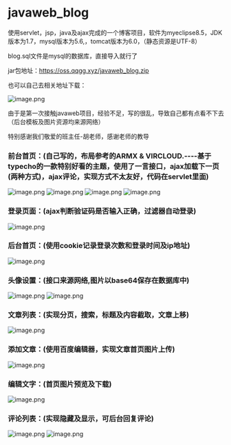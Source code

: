 # javaweb_blog 
使用servlet，jsp，java及ajax完成的一个博客项目，软件为myeclipse8.5，JDK版本为1.7，mysql版本为5.6,，tomcat版本为6.0，（静态资源是UTF-8）

blog.sql文件是mysql的数据库，直接导入就行了

jar包地址：https://oss.qqgg.xyz/javaweb_blog.zip

也可以自己去相关地址下载：

![image.png](http://ww1.sinaimg.cn/large/005KupFKgy1gcml5xlcwyj309g08umxc.jpg)


由于是第一次接触javaweb项目，经验不足，写的很乱，导致自己都有点看不下去（后台模板及图片资源均来源网络）

特别感谢我们敬爱的班主任-胡老师，感谢老师的教导

### 前台首页：(自己写的，布局参考的ARMX & VIRCLOUD.----基于typecho的一款特别好看的主题，使用了一言接口，ajax加载下一页(两种方式)，ajax评论，实现方式不太友好，代码在servlet里面)
![image.png](http://ww1.sinaimg.cn/large/005KupFKgy1gckqld7zhkj31hc0q7nla.jpg)
![image.png](http://ww1.sinaimg.cn/large/005KupFKgy1gckqlnv2pzj31hc0q7dkl.jpg)
![image.png](http://ww1.sinaimg.cn/large/005KupFKgy1gckqm9dse3j31hc0q5aij.jpg)
![image.png](http://ww1.sinaimg.cn/large/005KupFKgy1gckqnt9vkwj31hc0q6q6w.jpg)


### 登录页面：(ajax判断验证码是否输入正确，过滤器自动登录)
![image.png](http://ww1.sinaimg.cn/large/005KupFKgy1gckpyfy2qkj31hc0q6wk3.jpg)

### 后台首页：(使用cookie记录登录次数和登录时间及ip地址)
![image.png](http://ww1.sinaimg.cn/large/005KupFKgy1gckq1fknatj31hc0q6td2.jpg)

### 头像设置：(接口来源网络,图片以base64保存在数据库中)
![image.png](http://ww1.sinaimg.cn/large/005KupFKgy1gckq5z4s8vj31hc0q7437.jpg)
![image.png](http://ww1.sinaimg.cn/large/005KupFKgy1gckq7clwexj31hc0smdwu.jpg)

### 文章列表：(实现分页，搜索，标题及内容截取，文章上移)
![image.png](http://ww1.sinaimg.cn/large/005KupFKgy1gckq8966h3j31hc0q6q7d.jpg)

### 添加文章：(使用百度编辑器，实现文章首页图片上传)
![image.png](http://ww1.sinaimg.cn/large/005KupFKgy1gckqch1ol6j31hc0q542f.jpg)

### 编辑文字：(首页图片预览及下载)
![image.png](http://ww1.sinaimg.cn/large/005KupFKgy1gckqe62s3oj31hc0q7td5.jpg)

### 评论列表：(实现隐藏及显示，可后台回复评论)
![image.png](http://ww1.sinaimg.cn/large/005KupFKgy1gckqgmuevej31hc0q70wu.jpg)
![image.png](http://ww1.sinaimg.cn/large/005KupFKgy1gckqgzliivj31hc0qdacw.jpg)

